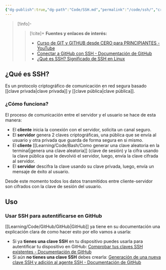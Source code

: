 ```yaml
---
{"dg-publish":true,"dg-path":"Code/SSH.md","permalink":"/code/ssh/","created":"2024-03-30T22:57","updated":"2024-04-01T19:00"}
---
```



> [!info]-
>> [!cite]+ **Fuentes y enlaces de interés:**
>> - [Curso de GIT y GITHUB desde CERO para PRINCIPIANTES - YouTube](https://youtube.com/watch?v=3GymExBkKjE)
>> - [Conectar a GitHub con SSH - Documentación de GitHub](https://docs.github.com/es/authentication/connecting-to-github-with-ssh)
>> - [¿Qué es SSH? Significado de SSH en Linux](https://www.freecodecamp.org/espanol/news/que-es-ssh-significado-de-ssh-en-linux/)

## ¿Qué es SSH?
Es un protocolo criptográfico de comunicación en red segura basado [[clave privada\|clave privada]] y [[clave pública\|clave pública]]. 

### ¿Cómo funciona?
El proceso de comunicación entre el servidor y el usuario se hace de esta manera:
- El **cliente** inicia la conexión con el servidor, solicita un canal seguro. 
- El **servidor** genera 2 claves criptográficas, una pública que se envía al usuario y otra privada que guarda de forma segura en si mismo. 
- El **cliente** [[Learning/Code/Bash/Como generar una clave aleatoria en la terminal\|genera una clave aleatoria]] (clave de sesión) y la cifra usando la clave pública que le devolvió el servidor, luego, envía la clave cifrada al servidor.
- El **servidor** descifra la clave usando su clave privada, luego, envía un mensaje de éxito al usuario.

Desde este momento todos los datos transmitidos entre cliente-servidor son cifrados con la clave de sesión del usuario.

## Uso
### Usar SSH para autentificarse en GitHub
[[Learning/Code/GitHub/GitHub\|GitHub]] ya tiene en su documentación una explicación clara de como hacer esto por ello vamos a usarla:
- Si ya **tienes una clave SSH** en tu dispositivo puedes usarla para autentificar tu dispositivo en GitHub: [Comprobar tus claves SSH existentes - Documentación de GitHub](https://docs.github.com/es/authentication/connecting-to-github-with-ssh/checking-for-existing-ssh-keys) 
- Si aún **no tienes una clave SSH** debes crearla: [Generación de una nueva clave SSH y adición al agente SSH - Documentación de GitHub](https://docs.github.com/es/authentication/connecting-to-github-with-ssh/generating-a-new-ssh-key-and-adding-it-to-the-ssh-agent) 
